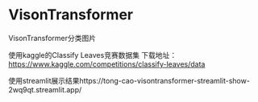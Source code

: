 # VisonTransformer
VisonTransformer分类图片

使用kaggle的Classify Leaves竞赛数据集 
下载地址：https://www.kaggle.com/competitions/classify-leaves/data

使用streamlit展示结果https://tong-cao-visontransformer-streamlit-show-2wq9qt.streamlit.app/
